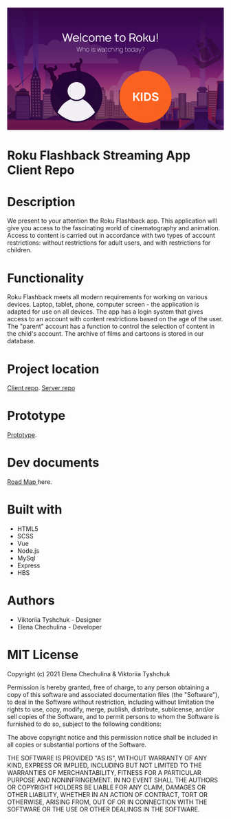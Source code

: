 ![Image alt](https://github.com/echechulina/chechulina_e_tyshchuk_v_roku_client/blob/main/public/images/roku.png)

# Roku Flashback Streaming App Client Repo

# Description
We present to your attention the Roku Flashback app. This application will give you access to the fascinating world of cinematography and animation. Access to content is carried out in accordance with two types of account restrictions: without restrictions for adult users, and with restrictions for children.

# Functionality
Roku Flashback meets all modern requirements for working on various devices. Laptop, tablet, phone, computer screen - the application is adapted for use on all devices. The app has a login system that gives access to an account with content restrictions based on the age of the user. The "parent" account has a function to control the selection of content in the child's account. The archive of films and cartoons is stored in our database.

# Project location 
[Client repo](https://github.com/echechulina/chechulina_e_tyshchuk_v_roku_client).
[Server repo](https://github.com/echechulina/chechulina_e_tyshchuk_v_Roku_Flashback)

# Prototype
[Prototype](https://xd.adobe.com/view/7dbce0d4-f036-4b66-bf62-1c81fb16ffed-28ef/).

# Dev documents
[Road Map ](https://docs.google.com/document/d/1VX1qlcQSmtWwMjtDnRWj7ss3-wp-6SQd7j62ZhijUZM/edit?usp=sharing) here.

# Built with
* HTML5
* SCSS
* Vue
* Node.js
* MySql
* Express
* HBS

# Authors
* Viktoriia Tyshchuk - Designer
* Elena Chechulina - Developer

# MIT License
Copyright (c) 2021 Elena Chechulina & Viktoriia Tyshchuk

Permission is hereby granted, free of charge, to any person obtaining a copy of this software and associated documentation files (the "Software"), to deal in the Software without restriction, including without limitation the rights to use, copy, modify, merge, publish, distribute, sublicense, and/or sell copies of the Software, and to permit persons to whom the Software is furnished to do so, subject to the following conditions:

The above copyright notice and this permission notice shall be included in all copies or substantial portions of the Software.

THE SOFTWARE IS PROVIDED "AS IS", WITHOUT WARRANTY OF ANY KIND, EXPRESS OR IMPLIED, INCLUDING BUT NOT LIMITED TO THE WARRANTIES OF MERCHANTABILITY, FITNESS FOR A PARTICULAR PURPOSE AND NONINFRINGEMENT. IN NO EVENT SHALL THE AUTHORS OR COPYRIGHT HOLDERS BE LIABLE FOR ANY CLAIM, DAMAGES OR OTHER LIABILITY, WHETHER IN AN ACTION OF CONTRACT, TORT OR OTHERWISE, ARISING FROM, OUT OF OR IN CONNECTION WITH THE SOFTWARE OR THE USE OR OTHER DEALINGS IN THE SOFTWARE.

